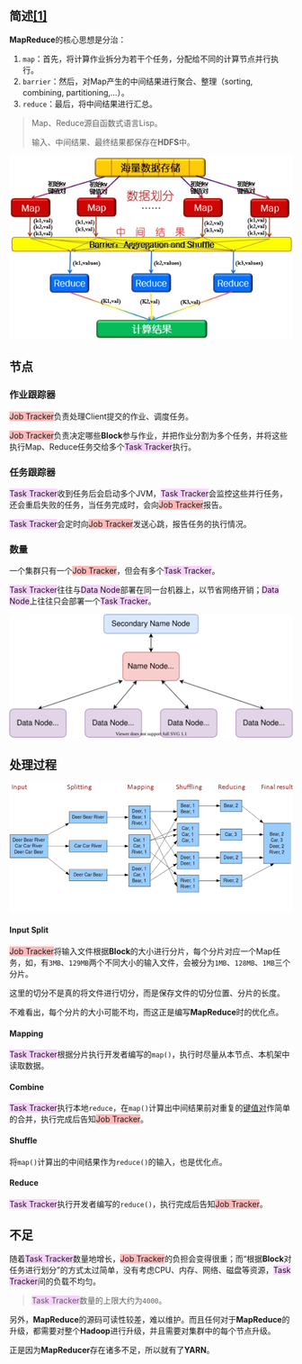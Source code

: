 ## 简述[[1]](https://cloud.tencent.com/developer/article/1431491#MapReduce运行原理)

**MapReduce**的核心思想是分治：

1. `map`：首先，将计算作业拆分为若干个任务，分配给不同的计算节点并行执行。
2. `barrier`：然后，对Map产生的中间结果进行聚合、整理（sorting, combining, partitioning,…）。
3. `reduce`：最后，将中间结果进行汇总。

> Map、Reduce源自函数式语言Lisp。
>
> 输入、中间结果、最终结果都保存在**HDFS**中。

![](../images/9/map_reduce_framework.png)

## 节点

### 作业跟踪器

<span style=background:#ffb8b8>Job Tracker</span>负责处理Client提交的作业、调度任务。

<span style=background:#ffb8b8>Job Tracker</span>负责决定哪些**Block**参与作业，并把作业分割为多个任务，并将这些执行Map、Reduce任务交给多个<span style=background:#f8d2ff>Task Tracker</span>执行。

### 任务跟踪器

<span style=background:#f8d2ff>Task Tracker</span>收到任务后会启动多个JVM，<span style=background:#f8d2ff>Task Tracker</span>会监控这些并行任务，还会重启失败的任务，当任务完成时，会向<span style=background:#ffb8b8>Job Tracker</span>报告。

<span style=background:#f8d2ff>Task Tracker</span>会定时向<span style=background:#ffb8b8>Job Tracker</span>发送心跳，报告任务的执行情况。

### 数量

一个集群只有一个<span style=background:#ffb8b8>Job Tracker</span>，但会有多个<span style=background:#f8d2ff>Task Tracker</span>。

<span style=background:#f8d2ff>Task Tracker</span>往往与<span style=background:#f8d2ff>Data Node</span>部署在同一台机器上，以节省网络开销；<span style=background:#f8d2ff>Data Node</span>上往往只会部署一个<span style=background:#f8d2ff>Task Tracker</span>。

![](../images/9/hadoop_node.svg)



## 处理过程

![](../images/9/map_reduce_processing.png)

#### Input Split

<span style=background:#ffb8b8>Job Tracker</span>将输入文件根据**Block**的大小进行分片，每个分片对应一个Map任务，如，有`3MB`、`129MB`两个不同大小的输入文件，会被分为`1MB`、`128MB`、`1MB`三个分片。

这里的切分不是真的将文件进行切分，而是保存文件的切分位置、分片的长度。

不难看出，每个分片的大小可能不均，而这正是编写**MapReduce**时的优化点。

#### Mapping

<span style=background:#f8d2ff>Task Tracker</span>根据分片执行开发者编写的`map()`，执行时尽量从本节点、本机架中读取数据。

#### Combine

<span style=background:#f8d2ff>Task Tracker</span>执行本地`reduce`，在`map()`计算出中间结果前对重复的<u>键值对</u>作简单的合并，执行完成后告知<span style=background:#ffb8b8>Job Tracker</span>。

#### Shuffle

将`map()`计算出的中间结果作为`reduce()`的输入，也是优化点。

#### Reduce

<span style=background:#f8d2ff>Task Tracker</span>执行开发者编写的`reduce()`，执行完成后告知<span style=background:#ffb8b8>Job Tracker</span>。



## 不足

随着<span style=background:#f8d2ff>Task Tracker</span>数量地增长，<span style=background:#ffb8b8>Job Tracker</span>的负担会变得很重；而“根据**Block**对任务进行划分”的方式太过简单，没有考虑CPU、内存、网络、磁盘等资源，<span style=background:#f8d2ff>Task Tracker</span>间的负载不均匀。

> <span style=background:#f8d2ff>Task Tracker</span>数量的上限大约为`4000`。

另外，**MapReduce**的源码可读性较差，难以维护。而且任何对于**MapReduce**的升级，都需要对整个**Hadoop**进行升级，并且需要对集群中的每个节点升级。

正是因为**MapReducer**存在诸多不足，所以就有了**YARN**。

